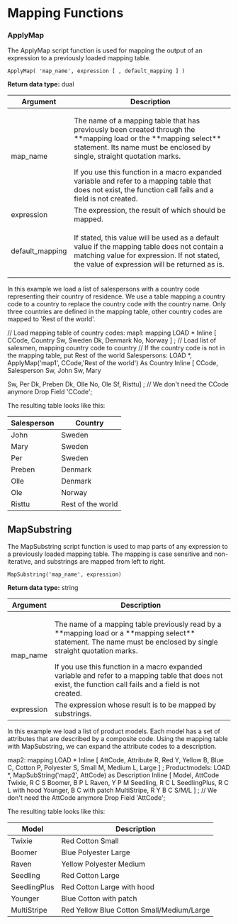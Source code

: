 
# Mapping Functions

### ApplyMap

The ApplyMap script function is used for mapping the output of an expression to a
previously loaded mapping table.

`ApplyMap( 'map_name', expression [ , default_mapping ] )`

**Return data type:** dual

<table>
<thead>
<tr class="header">
<th>Argument</th>
<th>Description</th>
</tr>
</thead>
<tbody>
<tr class="odd">
<td>map_name</td>
<td><p>The name of a mapping table that has previously been created through the  **mapping load or the **mapping select**  statement. Its name must be enclosed by single, straight quotation marks.</p>
If you use this function in a macro expanded variable and refer to a mapping table that does not exist, the function call fails and a field is not created.
</td>
</tr>
<tr class="even">
<td>expression</td>
<td>The expression, the result of which should be mapped.</td>
</tr>
<tr class="odd">
<td>default_mapping</td>
<td><p>If stated, this value will be used as a default value if the mapping table does not contain a matching value for expression. If not stated, the value of expression will be returned as is.</p></td>
</tr>
</tbody>
</table>

In this example we load a list of salespersons with a country code
representing their country of residence. We use a table mapping a
country code to a country to replace the country code with the country
name. Only three countries are defined in the mapping table, other
country codes are mapped to 'Rest of the
world'.

// Load mapping table of country codes: map1: mapping LOAD \* Inline [
CCode, Country Sw, Sweden Dk, Denmark No, Norway ] ; // Load list of
salesmen, mapping country code to country // If the country code is not
in the mapping table, put Rest of the world Salespersons: LOAD \*,
ApplyMap('map1', CCode,'Rest of the world') As Country Inline [ CCode,
Salesperson Sw, John Sw,
Mary

Sw, Per Dk, Preben Dk, Olle No, Ole Sf, Risttu] ; // We don't need the
CCode anymore Drop Field 'CCode';

The resulting table looks like this:

| Salesperson | Country           |
| ----------- | ----------------- |
| John        | Sweden            |
| Mary        | Sweden            |
| Per         | Sweden            |
| Preben      | Denmark           |
| Olle        | Denmark           |
| Ole         | Norway            |
| Risttu      | Rest of the world |

## MapSubstring

The MapSubstring script function is used to map parts of any expression to a previously
loaded mapping table. The mapping is case sensitive and non-iterative,
and substrings are mapped from left to right.

`MapSubstring('map_name', expression)`

**Return data type:** string

<table>
<thead>
<tr class="header">
<th>Argument</th>
<th>Description</th>
</tr>
</thead>
<tbody>
<tr class="odd">
<td>map_name</td>
<td><p>The name of a mapping table previously read by a  **mapping load or a **mapping select**  statement. The name must be enclosed by single straight quotation marks.</p>
<div class="warning" data-autonumposition="none">
If you use this function in a macro expanded variable and refer to a mapping table that does not exist, the function call fails and a field is not created.
</td>
</tr>
<tr class="even">
<td>expression</td>
<td>The expression whose result is to be mapped by substrings.</td>
</tr>
</tbody>
</table>

In this example we load a list of product models. Each model has a set
of attributes that are described by a composite code. Using the mapping
table with MapSubstring, we can expand the attribute codes to a
description.

map2: mapping LOAD \* Inline [ AttCode, Attribute R, Red Y, Yellow B,
Blue C, Cotton P, Polyester S, Small M, Medium L, Large ] ;
Productmodels: LOAD \*, MapSubString('map2', AttCode) as Description
Inline [ Model, AttCode Twixie, R C S Boomer, B P L Raven, Y P M
Seedling, R C L SeedlingPlus, R C L with hood Younger, B C with patch
MultiStripe, R Y B C S/M/L ] ; // We don't need the AttCode anymore
Drop Field 'AttCode';

The resulting table looks like this:

| Model        | Description                               |
| ------------ | ----------------------------------------- |
| Twixie       | Red Cotton Small                          |
| Boomer       | Blue Polyester Large                      |
| Raven        | Yellow Polyester Medium                   |
| Seedling     | Red Cotton Large                          |
| SeedlingPlus | Red Cotton Large with hood                |
| Younger      | Blue Cotton with patch                    |
| MultiStripe  | Red Yellow Blue Cotton Small/Medium/Large |
